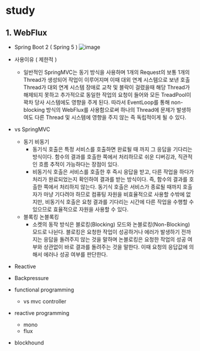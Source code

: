 # study

## 1. WebFlux
* Spring Boot 2 ( Spring 5 )
![image](https://user-images.githubusercontent.com/33863965/142557282-b423c3c8-2c60-4edd-93fc-51b190db826f.png)

* 사용이유 ( 제한적 )
    * 일반적인 SpringMVC는 동기 방식을 사용하며 1개의 Request의 보통 1개의 Thread가 생성되어 작업이 이루어지며 이때 대외 연계 시스템으로 보낸 호출 Thread가
대외 연계 시스템 장애로 교착 및 블락이 걸렸을때 해당 Thread가 해제되지 못하고 추가적으로 동일한 작업의 요청이 들어와 모든 TreadPool이 꽉차 당사 시스템에도 영향을 주게 된다.
따라서 EventLoop를 통해 non-blocking 방식의 WebFlux를 사용함으로써 하나의 Thread에 문제가 발생하여도 다른 Thread 및 시스템에 영향을 주지 않는 즉 독립적이게 될 수 있다.
    
* vs SpringMVC
    * 동기 비동기
      * 동기식 호출은 특정 서비스를 호출하면 완료될 때 까지 그 응답을 기다리는 방식이다. 함수의 결과를 호출한 쪽에서 처리하므로 쉬운 디버깅과, 직관적인 흐름 추적이 가능하다는 장점이 있다.
      * 비동기식 호출은 서비스를 호출한 후 즉시 응답을 받고, 다른 작업을 하다가 처리가 완료되었는지 확인하여 결과를 받는 방식이다. 즉, 함수의 결과를 호출한 쪽에서 처리하지 않는다. 동기식 호출은 서비스가 종료될 때까지 호출자가 마냥 기다려야 하므로 컴퓨팅 자원을 비효율적으로 사용할 수밖에 없지만, 비동기식 호출은 요청 결과를 기다리는 시간에 다른 작업을 수행할 수 있으므로 효율적으로 자원을 사용할 수 있다.
    * 블록킹 논블록킹
      * 소켓의 동작 방식은 블로킹(Blocking) 모드와 논블로킹(Non-Blocking) 모드로 나뉜다. 블로킹은 요청한 작업이 성공하거나 에러가 발생하기 전까지는 응답을 돌려주지 않는 것을 말하며 논블로킹은 요청한 작업의 성공 여부와 상관없이 바로 결과를 돌려주는 것을 말한다. 이때 요청의 응답값에 의해서 에러나 성공 여부를 판단한다.
          
* Reactive

* Backpressure 
        
* functional programming
    * vs mvc controller
          
* reactive programming
    * mono
    * flux
        
* blockhound
    
